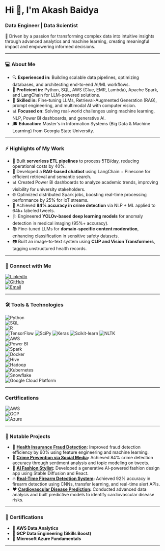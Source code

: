 # Hi 👋, I'm Akash Baidya  
### Data Engineer | Data Scientist  

🚀 Driven by a passion for transforming complex data into intuitive insights through advanced analytics and machine learning, creating meaningful impact and empowering informed decisions.  

---

### 💻 About Me  
- 🔍 **Experienced in:** Building scalable data pipelines, optimizing databases, and architecting end-to-end AI/ML workflows.  
- 🤖 **Proficient in:** Python, SQL, AWS (Glue, EMR, Lambda), Apache Spark, and LangChain for LLM-powered solutions.  
- 🧠 **Skilled in:** Fine-tuning LLMs, Retrieval-Augmented Generation (RAG), prompt engineering, and multimodal AI with computer vision.  
- 📊 **Focused on:** Solving real-world challenges using machine learning, NLP, Power BI dashboards, and generative AI.  
- 🎓 **Education:** Master's in Information Systems (Big Data & Machine Learning) from Georgia State University.  

---

### ⚡ Highlights of My Work  
- 🚀 Built **serverless ETL pipelines** to process 5TB/day, reducing operational costs by 40%.  
- 🧠 Developed a **RAG-based chatbot** using LangChain + Pinecone for efficient retrieval and semantic search.  
- 📊 Created Power BI dashboards to analyze academic trends, improving visibility for university stakeholders.  
- 🌐 Optimized distributed Spark jobs, boosting real-time processing performance by 25% for IoT streams.  
- 🔎 Achieved **84% accuracy in crime detection** via NLP + ML applied to 64k+ labeled tweets.  
- 🩺 Engineered **YOLOv-based deep learning models** for anomaly detection in medical imaging (95%+ accuracy).  
- 📚 Fine-tuned LLMs for **domain-specific content moderation**, enhancing classification in sensitive safety datasets.  
- 📷 Built an image-to-text system using **CLIP and Vision Transformers**, tagging unstructured health records.  


---

### 🔗 Connect with Me  
[![LinkedIn](https://img.shields.io/badge/LinkedIn-Connect-blue?logo=linkedin)](https://www.linkedin.com/in/akashbaidya15)  
[![GitHub](https://img.shields.io/badge/GitHub-Follow-black?logo=github)](https://github.com/akashbaidya015)  
[![Email](https://img.shields.io/badge/Email-akash.baidya066%40gmail.com-red?logo=gmail)](mailto:akash.baidya066@gmail.com)  

---

### 🛠️ Tools & Technologies  

![Python](https://img.shields.io/badge/Python-3776AB?logo=python&logoColor=white)  
![SQL](https://img.shields.io/badge/SQL-4479A1?logo=mysql&logoColor=white)  
![R](https://img.shields.io/badge/R-276DC3?logo=r&logoColor=white)  
![TensorFlow](https://img.shields.io/badge/TensorFlow-FF6F00?logo=tensorflow&logoColor=white) ![SciPy](https://img.shields.io/badge/SciPy-8CAAE6?logo=scipy&logoColor=white) ![Keras](https://img.shields.io/badge/Keras-D00000?logo=keras&logoColor=white) ![Scikit-learn](https://img.shields.io/badge/Scikit_Learn-F7931E?logo=scikit-learn&logoColor=white)
![NLTK](https://img.shields.io/badge/NLTK-4B8BBE?logo=python&logoColor=white)  
![AWS](https://img.shields.io/badge/AWS-FF9900?logo=amazon-aws&logoColor=white)  
![Power BI](https://img.shields.io/badge/PowerBI-F2C811?logo=power-bi&logoColor=black)  
![Spark](https://img.shields.io/badge/Spark-E25A1C?logo=apache-spark&logoColor=white)  
![Docker](https://img.shields.io/badge/Docker-2496ED?logo=docker&logoColor=white)  
![Hive](https://img.shields.io/badge/Hive-FDEE21?logo=apache-hive&logoColor=black)  
![Hadoop](https://img.shields.io/badge/Hadoop-66CCFF?logo=apache-hadoop&logoColor=white)  
![Kubernetes](https://img.shields.io/badge/Kubernetes-326CE5?logo=kubernetes&logoColor=white)  
![Snowflake](https://img.shields.io/badge/Snowflake-29B5E8?logo=snowflake&logoColor=white)  
![Google Cloud Platform](https://img.shields.io/badge/Google_Cloud_Platform-4285F4?logo=google-cloud&logoColor=white)  


---

### Certifications
![AWS](https://img.shields.io/badge/AWS_Data_Analytics-FF9900?logo=amazon-aws&logoColor=white)  
![GCP](https://img.shields.io/badge/GCP_Data_Engineering-4285F4?logo=google-cloud&logoColor=white)  
![Azure](https://img.shields.io/badge/Microsoft_Azure_Fundamentals-0078D4?logo=microsoft-azure&logoColor=white)  


---

### 📂 Notable Projects  

- 🔎 **[Health Insurance Fraud Detection](https://github.com/akashbaidya015/Health_Insurance_Fraud_Detection):** Improved fraud detection efficiency by 60% using feature engineering and machine learning.  
- 🚓 **[Crime Prevention via Social Media](https://github.com/akashbaidya015/Harnessing-Social-Media-for-Early-Crime-Detection):** Achieved 84% crime detection accuracy through sentiment analysis and topic modeling on tweets.  
- 👗 **[AI Fashion Stylist](https://github.com/akashbaidya015/Ai_fasion_designer):** Developed a generative AI-powered fashion design app using Stable Diffusion and React.  
- 🔥 **[Real-Time Firearm Detection System](https://github.com/your-github-link):** Achieved 92% accuracy in firearm detection using CNNs, transfer learning, and real-time alert APIs.  
- ❤️ **[Cardiovascular Disease Prediction](https://github.com/akashbaidya015/Analysis-and-Prediction-of-Cardiovascular-Diseases):** Conducted advanced data analysis and built predictive models to identify cardiovascular disease risks.  


---

### 🌟 Certifications  
- 🏅 **AWS Data Analytics**  
- 🏅 **GCP Data Engineering (Skills Boost)**  
- 🏅 **Microsoft Azure Fundamentals**

---
